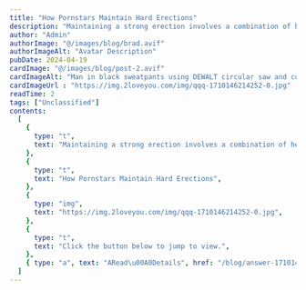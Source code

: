 ```yaml
---
title: "How Pornstars Maintain Hard Erections"
description: "Maintaining a strong erection involves a combination of healthy lifestyle choices, medical interventions when necessary, and psychological factors."
author: "Admin"
authorImage: "@/images/blog/brad.avif"
authorImageAlt: "Avatar Description"
pubDate: 2024-04-19
cardImage: "@/images/blog/post-2.avif"
cardImageAlt: "Man in black sweatpants using DEWALT circular saw and cutting a wood plank"
cardImageUrl : "https://img.2loveyou.com/img/qqq-1710146214252-0.jpg"
readTime: 2
tags: ["Unclassified"]
contents:
  [
    {
      type: "t",
      text: "Maintaining a strong erection involves a combination of healthy lifestyle choices, medical interventions when necessary, and psychological factors.",
    },
    {
      type: "t",
      text: "How Pornstars Maintain Hard Erections",
    },
    {
      type: "img",
      text: "https://img.2loveyou.com/img/qqq-1710146214252-0.jpg",
    },
    {
      type: "t",
      text: "Click the button below to jump to view.",
    },
    { type: "a", text: "ARead\u00A0Details", href: "/blog/answer-1710146214252-482593/" },
  ]
---
```

